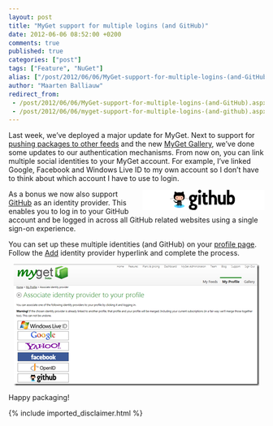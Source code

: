```yaml
---
layout: post
title: "MyGet support for multiple logins (and GitHub)"
date: 2012-06-06 08:52:00 +0200
comments: true
published: true
categories: ["post"]
tags: ["Feature", "NuGet"]
alias: ["/post/2012/06/06/MyGet-support-for-multiple-logins-(and-GitHub).aspx", "/post/2012/06/06/myget-support-for-multiple-logins-(and-github).aspx"]
author: "Maarten Balliauw"
redirect_from:
 - /post/2012/06/06/MyGet-support-for-multiple-logins-(and-GitHub).aspx.html
 - /post/2012/06/06/myget-support-for-multiple-logins-(and-github).aspx.html
---
```


<p>Last week, we&rsquo;ve deployed a major update for MyGet. Next to support for <a href="/post/2012/06/06/Pushing-packages-from-MyGet-to-NuGet-(or-another-feed).aspx" target="_blank">pushing packages to other feeds</a> and the new <a href="/post/2012/06/06/Introducing-MyGet-Gallery.aspx" target="_blank">MyGet Gallery</a>, we&rsquo;ve done some updates to our authentication mechanisms. From now on, you can link multiple social identities to your MyGet account. For example, I&rsquo;ve linked Google, Facebook and Windows Live ID to my own account so I don&rsquo;t have to think about which account I have to use to login.</p>
<p><a href="/images/image_10.png"><img style="background-image: none; padding-left: 0px; padding-right: 0px; display: inline; float: right; padding-top: 0px; border-width: 0px;" title="MyGet GitHub Support" src="/images/image_thumb_9.png" alt="MyGet GitHub Support" width="240" height="40" align="right" border="0" /></a>As a bonus we now also support <a href="http://www.github.com" target="_blank">GitHub</a> as an identity provider. This enables you to log in to your GitHub account and be logged in across all GitHub related websites using a single sign-on experience.</p>
<p>You can set up these multiple identities (and GitHub) on your <a href="http://www.myget.org/Profile" target="_blank">profile page</a>. Follow the <a href="http://www.myget.org/Profile/AssociateIdentityProvider" target="_blank">Add</a> identity provider hyperlink and complete the process.</p>
<p><a href="/images/image_11.png"><img style="background-image: none; margin: 5px auto; padding-left: 0px; padding-right: 0px; display: block; float: none; padding-top: 0px; border-width: 0px;" title="image" src="/images/image_thumb_10.png" alt="image" width="484" height="240" border="0" /></a></p>
<p>Happy packaging!</p>

{% include imported_disclaimer.html %}

